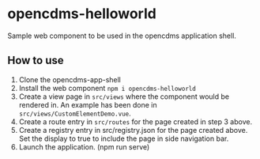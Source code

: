 # opencdms-helloworld

Sample web component to be used in the opencdms application shell.


## How to use

1. Clone the opencdms-app-shell
2. Install the web component `npm i opencdms-helloworld`
3. Create a  view page in `src/views` where the component would be rendered in. An example has been done in `src/views/CustomElementDemo.vue`.
4. Create a route entry in `src/routes` for the page created in step 3 above.
5. Create a registry entry in src/registry.json for the page created above. Set the display to true to include the page in side navigation bar.
6. Launch the application. (npm run serve)
 
 




